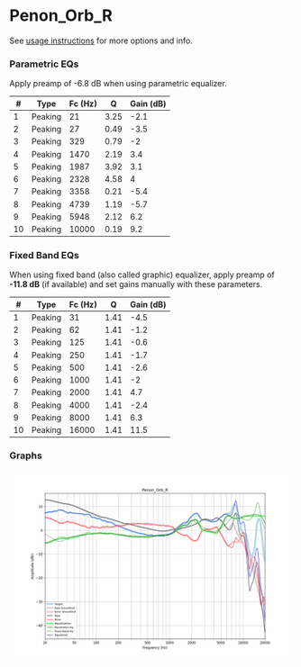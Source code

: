 # Penon_Orb_R
See [usage instructions](https://github.com/jaakkopasanen/AutoEq#usage) for more options and info.

### Parametric EQs
Apply preamp of -6.8 dB when using parametric equalizer.

|   # | Type    |   Fc (Hz) |    Q |   Gain (dB) |
|-----|---------|-----------|------|-------------|
|   1 | Peaking |        21 | 3.25 |        -2.1 |
|   2 | Peaking |        27 | 0.49 |        -3.5 |
|   3 | Peaking |       329 | 0.79 |        -2   |
|   4 | Peaking |      1470 | 2.19 |         3.4 |
|   5 | Peaking |      1987 | 3.92 |         3.1 |
|   6 | Peaking |      2328 | 4.58 |         4   |
|   7 | Peaking |      3358 | 0.21 |        -5.4 |
|   8 | Peaking |      4739 | 1.19 |        -5.7 |
|   9 | Peaking |      5948 | 2.12 |         6.2 |
|  10 | Peaking |     10000 | 0.19 |         9.2 |

### Fixed Band EQs
When using fixed band (also called graphic) equalizer, apply preamp of **-11.8 dB** (if available) and set gains manually with these parameters.

|   # | Type    |   Fc (Hz) |    Q |   Gain (dB) |
|-----|---------|-----------|------|-------------|
|   1 | Peaking |        31 | 1.41 |        -4.5 |
|   2 | Peaking |        62 | 1.41 |        -1.2 |
|   3 | Peaking |       125 | 1.41 |        -0.6 |
|   4 | Peaking |       250 | 1.41 |        -1.7 |
|   5 | Peaking |       500 | 1.41 |        -2.6 |
|   6 | Peaking |      1000 | 1.41 |        -2   |
|   7 | Peaking |      2000 | 1.41 |         4.7 |
|   8 | Peaking |      4000 | 1.41 |        -2.4 |
|   9 | Peaking |      8000 | 1.41 |         6.3 |
|  10 | Peaking |     16000 | 1.41 |        11.5 |

### Graphs
![](./Penon_Orb_R.png)
